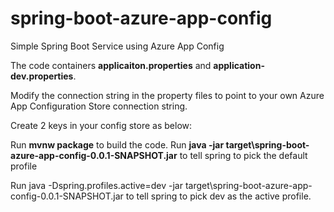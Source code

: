 # spring-boot-azure-app-config
Simple Spring Boot Service using Azure App Config

The code containers **applicaiton.properties** and **application-dev.properties**.

Modify the connection string in the property files to point to your own Azure App Configuration Store connection string.

Create 2 keys in your config store as below:



Run **mvnw package** to build the code.
Run **java -jar target\spring-boot-azure-app-config-0.0.1-SNAPSHOT.jar** to tell spring to pick the default profile

Run java -Dspring.profiles.active=dev -jar target\spring-boot-azure-app-config-0.0.1-SNAPSHOT.jar to tell spring to pick dev as the active profile.
